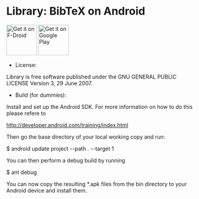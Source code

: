 Library: BibTeX on Android
==========================

<a href="https://f-droid.org/app/com.cgogolin.library" target="_blank">
<img src="https://f-droid.org/badge/get-it-on.png" alt="Get it on F-Droid" height="80"/></a>
<a href="https://play.google.com/store/apps/details?id=com.cgogolin.library" target="_blank">
<img src="https://play.google.com/intl/en_us/badges/images/generic/en-play-badge.png" alt="Get it on Google Play" height="80"/></a>

* License:

Library is free software published under the
GNU GENERAL PUBLIC LICENSE Version 3, 29 June 2007.

* Build (for dummies):

Install and set up the Android SDK. For more information on how to do this please 
refere to

 http://developer.android.com/training/index.html

Then go the base directory of your local working copy and run:

$ android update project --path . --target 1

You can then perform a debug build by running

$ ant debug

You can now copy the resulting *.apk files from 
the bin directory to your Android device and
install them.
